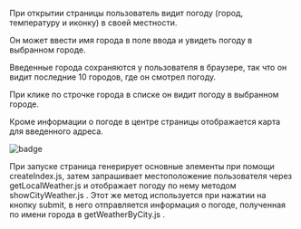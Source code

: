 При открытии страницы пользователь видит погоду (город, температуру и иконку) в своей местности.

Он может ввести имя города в поле ввода и увидеть погоду в выбранном городе.

Введенные города сохраняются у пользователя в браузере, так что он видит последние 10 городов, где он смотрел погоду.

При клике по строчке города в списке он видит погоду в выбранном городе.

Кроме информации о погоде в центре страницы отображается карта для введенного адреса.

![badge](https://img.shields.io/coveralls/github/NikSt4798/js-weather?style=plastic)

При запуске страница генерирует основные элементы при помощи createIndex.js, затем запрашивает местоположение пользователя через getLocalWeather.js
и отображает погоду по нему методом showCityWeather.js . Этот же метод используется при нажатии на кнопку submit, в него отправляется информация о погоде,
полученная по имени города в getWeatherByCity.js .
